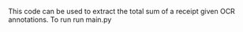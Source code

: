 This code can be used to extract the total sum of a receipt given OCR annotations. To run run main.py 
